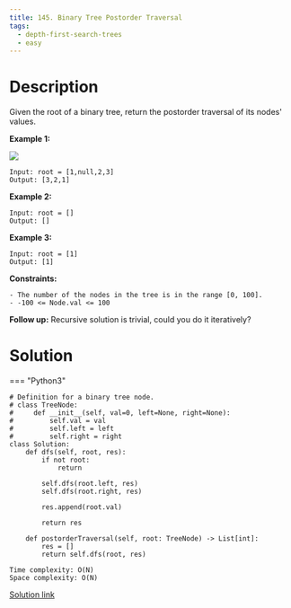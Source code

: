 ```yaml
---
title: 145. Binary Tree Postorder Traversal
tags:
  - depth-first-search-trees
  - easy
---
```


# Description

Given the root of a binary tree, return the postorder traversal of its nodes' values.

**Example 1:**

![](../assets/imgs/Problem_145.PNG)

```
Input: root = [1,null,2,3]
Output: [3,2,1]
```

**Example 2:**

```
Input: root = []
Output: []
```

**Example 3:**

```
Input: root = [1]
Output: [1]
```

**Constraints:**

```
- The number of the nodes in the tree is in the range [0, 100].
- -100 <= Node.val <= 100
```

**Follow up:**
Recursive solution is trivial, could you do it iteratively?

# Solution

=== "Python3"

```python3
# Definition for a binary tree node.
# class TreeNode:
#     def __init__(self, val=0, left=None, right=None):
#         self.val = val
#         self.left = left
#         self.right = right
class Solution:
    def dfs(self, root, res):
        if not root:
            return

        self.dfs(root.left, res)
        self.dfs(root.right, res)

        res.append(root.val)

        return res

    def postorderTraversal(self, root: TreeNode) -> List[int]:
        res = []
        return self.dfs(root, res)
```

```
Time complexity: O(N)
Space complexity: O(N)
```

[Solution link](https://leetcode.com/problems/binary-tree-postorder-traversal/submissions/515286802/)
